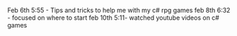 Feb 6th 5:55 - Tips and tricks to help me with my c# rpg games
feb 8th 6:32 - focused on where to start
feb 10th 5:11- watched youtube videos on c# games
